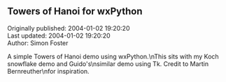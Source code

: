 ## Towers of Hanoi for wxPython  
Originally published: 2004-01-02 19:20:20  
Last updated: 2004-01-02 19:20:20  
Author: Simon Foster  
  
A simple Towers of Hanoi demo using wxPython.\nThis sits with my Koch snowflake demo and Guido's\nsimilar demo using Tk.  Credit to Martin Bernreuther\nfor inspiration.